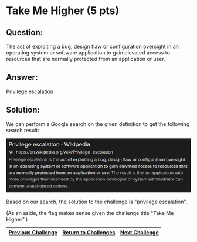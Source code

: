 # Take Me Higher (5 pts)

## Question:

The act of exploiting a bug, design flaw or configuration oversight in an operating system or software application to gain elevated access to resources that are normally protected from an application or user.

## Answer:

Privilege escalation

## Solution:

We can perform a Google search on the given definition to get the following search result:

[![search-screenshot.png](search-screenshot.png)](https://duckduckgo.com/?t=ffab&q=%22act+of+exploiting+a+bug%2C+design+flaw+or+configuration+oversight+in+an+operating+system+or+software+application+to+gain+elevated+access+to+resources+that+are+normally+protected+from+an+application+or+user%22&atb=v1-1&ia=web)

Based on our search, the solution to the challenge is "privilege escalation".

(As an aside, the flag makes sense given the challenge title "Take Me Higher".)

| [Previous Challenge](/Challenges/Analyze/1/README.md) | [Return to Challenges](/Challenges/../../../#modules) | [Next Challenge](/Challenges/Analyze/3/README.md) |
| :------- | :-----: | ------: |